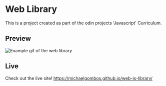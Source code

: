 # Web Library

This is a project created as part of the odin projects 'Javascript' Curriculum.

## Preview

![Example gif of the web library ](https://cdn.discordapp.com/attachments/429124530514952206/881324561503748116/LibraryPreview.gif)

## Live

Check out the live site!
https://michaelgombos.github.io/web-js-library/
